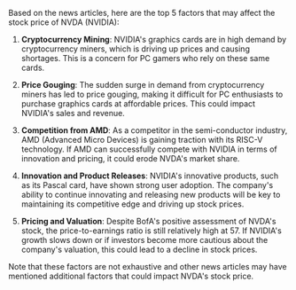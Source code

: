 Based on the news articles, here are the top 5 factors that may affect the stock price of NVDA (NVIDIA):

1. **Cryptocurrency Mining**: NVIDIA's graphics cards are in high demand by cryptocurrency miners, which is driving up prices and causing shortages. This is a concern for PC gamers who rely on these same cards.

2. **Price Gouging**: The sudden surge in demand from cryptocurrency miners has led to price gouging, making it difficult for PC enthusiasts to purchase graphics cards at affordable prices. This could impact NVIDIA's sales and revenue.

3. **Competition from AMD**: As a competitor in the semi-conductor industry, AMD (Advanced Micro Devices) is gaining traction with its RISC-V technology. If AMD can successfully compete with NVIDIA in terms of innovation and pricing, it could erode NVDA's market share.

4. **Innovation and Product Releases**: NVIDIA's innovative products, such as its Pascal card, have shown strong user adoption. The company's ability to continue innovating and releasing new products will be key to maintaining its competitive edge and driving up stock prices.

5. **Pricing and Valuation**: Despite BofA's positive assessment of NVDA's stock, the price-to-earnings ratio is still relatively high at 57. If NVIDIA's growth slows down or if investors become more cautious about the company's valuation, this could lead to a decline in stock prices.

Note that these factors are not exhaustive and other news articles may have mentioned additional factors that could impact NVDA's stock price.